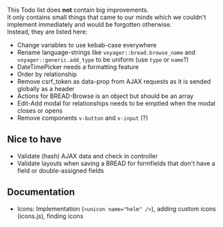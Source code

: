 This Todo list does **not** contain big improvements.  
It only contains small things that came to our minds which we couldn't implement immediately and would be forgotten otherwise.  
Instead, they are listed here:

- Change variables to use kebab-case everywhere
- Rename language-strings like `voyager::bread.browse_name` and `voyager::generic.add_type` to be uniform (use `type` or `name`?)
- DateTimePicker needs a formatting feature
- Order by relationship
- Remove csrf_token as data-prop from AJAX requests as it is sended globally as a header
- Actions for BREAD-Browse is an object but should be an array
- Edit-Add modal for relationships needs to be emptied when the modal closes or opens
- Remove components `v-button` and `v-input` (?)

## Nice to have
- Validate (hash) AJAX data and check in controller
- Validate layouts when saving a BREAD for formfields that don't have a field or double-assigned fields

## Documentation
- Icons: Implementation (`<unicon name="helm" />`), adding custom icons (icons.js), finding icons